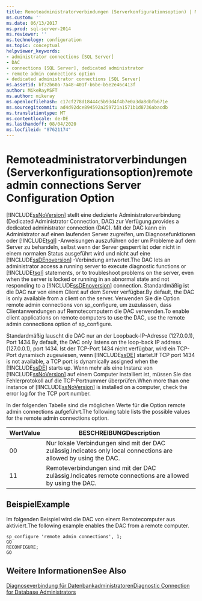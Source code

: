 ```yaml
---
title: Remoteadministratorverbindungen (Serverkonfigurationsoption) | Microsoft-Dokumentation
ms.custom: ''
ms.date: 06/13/2017
ms.prod: sql-server-2014
ms.reviewer: ''
ms.technology: configuration
ms.topic: conceptual
helpviewer_keywords:
- administrator connections [SQL Server]
- DAC
- connections [SQL Server], dedicated administrator
- remote admin connections option
- dedicated administrator connections [SQL Server]
ms.assetid: bf32b60a-7a48-401f-b6be-b5e2e46c413f
author: MikeRayMSFT
ms.author: mikeray
ms.openlocfilehash: c17cf278d18444c5b93d4f4b7e0a3da8dbfb671e
ms.sourcegitcommit: ad4d92dce894592a259721a1571b1d8736abacdb
ms.translationtype: MT
ms.contentlocale: de-DE
ms.lasthandoff: 08/04/2020
ms.locfileid: "87621174"
---
```

# <a name="remote-admin-connections-server-configuration-option"></a><span data-ttu-id="1802f-102">Remoteadministratorverbindungen (Serverkonfigurationsoption)</span><span class="sxs-lookup"><span data-stu-id="1802f-102">remote admin connections Server Configuration Option</span></span>
  [!INCLUDE[ssNoVersion](../../includes/ssnoversion-md.md)] <span data-ttu-id="1802f-103">stellt eine dedizierte Administratorverbindung (Dedicated Administrator Connection, DAC) zur Verfügung.</span><span class="sxs-lookup"><span data-stu-id="1802f-103">provides a dedicated administrator connection (DAC).</span></span> <span data-ttu-id="1802f-104">Mit der DAC kann ein Administrator auf einen laufenden Server zugreifen, um Diagnosefunktionen oder [!INCLUDE[tsql](../../includes/tsql-md.md)] -Anweisungen auszuführen oder um Probleme auf dem Server zu behandeln, selbst wenn der Server gesperrt ist oder nicht in einem normalen Status ausgeführt wird und nicht auf eine [!INCLUDE[ssDEnoversion](../../includes/ssdenoversion-md.md)] -Verbindung antwortet.</span><span class="sxs-lookup"><span data-stu-id="1802f-104">The DAC lets an administrator access a running server to execute diagnostic functions or [!INCLUDE[tsql](../../includes/tsql-md.md)] statements, or to troubleshoot problems on the server, even when the server is locked or running in an abnormal state and not responding to a [!INCLUDE[ssDEnoversion](../../includes/ssdenoversion-md.md)] connection.</span></span> <span data-ttu-id="1802f-105">Standardmäßig ist die DAC nur von einem Client auf dem Server verfügbar.</span><span class="sxs-lookup"><span data-stu-id="1802f-105">By default, the DAC is only available from a client on the server.</span></span> <span data-ttu-id="1802f-106">Verwenden Sie die Option remote admin connections von sp_configure, um zuzulassen, dass Clientanwendungen auf Remotecomputern die DAC verwenden.</span><span class="sxs-lookup"><span data-stu-id="1802f-106">To enable client applications on remote computers to use the DAC, use the remote admin connections option of sp_configure.</span></span>  
  
 <span data-ttu-id="1802f-107">Standardmäßig lauscht die DAC nur an der Loopback-IP-Adresse (127.0.0.1), Port 1434.</span><span class="sxs-lookup"><span data-stu-id="1802f-107">By default, the DAC only listens on the loop-back IP address (127.0.0.1), port 1434.</span></span> <span data-ttu-id="1802f-108">Ist der TCP-Port 1434 nicht verfügbar, wird ein TCP-Port dynamisch zugewiesen, wenn [!INCLUDE[ssDE](../../includes/ssde-md.md)] startet.</span><span class="sxs-lookup"><span data-stu-id="1802f-108">If TCP port 1434 is not available, a TCP port is dynamically assigned when the [!INCLUDE[ssDE](../../includes/ssde-md.md)] starts up.</span></span> <span data-ttu-id="1802f-109">Wenn mehr als eine Instanz von [!INCLUDE[ssNoVersion](../../includes/ssnoversion-md.md)] auf einem Computer installiert ist, müssen Sie das Fehlerprotokoll auf die TCP-Portnummer überprüfen.</span><span class="sxs-lookup"><span data-stu-id="1802f-109">When more than one instance of [!INCLUDE[ssNoVersion](../../includes/ssnoversion-md.md)] is installed on a computer, check the error log for the TCP port number.</span></span>  
  
 <span data-ttu-id="1802f-110">In der folgenden Tabelle sind die möglichen Werte für die Option remote admin connections aufgeführt.</span><span class="sxs-lookup"><span data-stu-id="1802f-110">The following table lists the possible values for the remote admin connections option.</span></span>  
  
|<span data-ttu-id="1802f-111">Wert</span><span class="sxs-lookup"><span data-stu-id="1802f-111">Value</span></span>|<span data-ttu-id="1802f-112">BESCHREIBUNG</span><span class="sxs-lookup"><span data-stu-id="1802f-112">Description</span></span>|  
|-----------|-----------------|  
|<span data-ttu-id="1802f-113">0</span><span class="sxs-lookup"><span data-stu-id="1802f-113">0</span></span>|<span data-ttu-id="1802f-114">Nur lokale Verbindungen sind mit der DAC zulässig.</span><span class="sxs-lookup"><span data-stu-id="1802f-114">Indicates only local connections are allowed by using the DAC.</span></span>|  
|<span data-ttu-id="1802f-115">1</span><span class="sxs-lookup"><span data-stu-id="1802f-115">1</span></span>|<span data-ttu-id="1802f-116">Remoteverbindungen sind mit der DAC zulässig.</span><span class="sxs-lookup"><span data-stu-id="1802f-116">Indicates remote connections are allowed by using the DAC.</span></span>|  
  
## <a name="example"></a><span data-ttu-id="1802f-117">Beispiel</span><span class="sxs-lookup"><span data-stu-id="1802f-117">Example</span></span>  
 <span data-ttu-id="1802f-118">Im folgenden Beispiel wird die DAC von einem Remotecomputer aus aktiviert.</span><span class="sxs-lookup"><span data-stu-id="1802f-118">The following example enables the DAC from a remote computer.</span></span>  
  
```  
sp_configure 'remote admin connections', 1;  
GO  
RECONFIGURE;  
GO  
```  
  
## <a name="see-also"></a><span data-ttu-id="1802f-119">Weitere Informationen</span><span class="sxs-lookup"><span data-stu-id="1802f-119">See Also</span></span>  
 [<span data-ttu-id="1802f-120">Diagnoseverbindung für Datenbankadministratoren</span><span class="sxs-lookup"><span data-stu-id="1802f-120">Diagnostic Connection for Database Administrators</span></span>](diagnostic-connection-for-database-administrators.md)  
  
  
